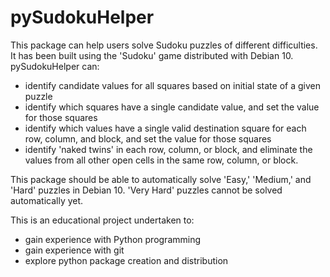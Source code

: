# pySudokuHelper

This package can help users solve Sudoku puzzles of different difficulties.  It has been built using the 'Sudoku' game distributed with Debian 10.  pySudokuHelper can:

- identify candidate values for all squares based on initial state of a given puzzle
- identify which squares have a single candidate value, and set the value for those squares
- identify which values have a single valid destination square for each row, column, and block, and set the value for those squares
- identify 'naked twins' in each row, column, or block, and eliminate the values from all other open cells in the same row, column, or block.

This package should be able to automatically solve 'Easy,' 'Medium,' and 'Hard' puzzles in Debian 10.  'Very Hard' puzzles cannot be solved automatically yet.

This is an educational project undertaken to:
* gain experience with Python programming
* gain experience with git
* explore python package creation and distribution

